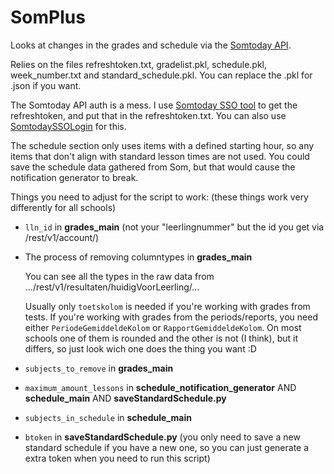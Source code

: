 # SomPlus
Looks at changes in the grades and schedule via the [Somtoday API](https://github.com/elisaado/somtoday-api-docs).

Relies on the files refreshtoken.txt, gradelist.pkl, schedule.pkl, week_number.txt and standard_schedule.pkl. You can replace the .pkl for .json if you want.

The Somtoday API auth is a mess. I use [Somtoday SSO tool](https://github.com/m-caeliusrufus/Somtoday-SSO-tool) to get the refreshtoken, and put that in the refreshtoken.txt. You can also use [SomtodaySSOLogin](https://github.com/Underlyingglitch/SomtodaySSOLogin) for this.

The schedule section only uses items with a defined starting hour, so any items that don't align with standard lesson times are not used. You could save the schedule data gathered from Som, but that would cause the notification generator to break.

Things you need to adjust for the script to work: (these things work very differently for all schools)
* `lln_id` in **grades_main** (not your "leerlingnummer" but the id you get via /rest/v1/account/)
* The process of removing columntypes in **grades_main**

   You can see all the types in the raw data from .../rest/v1/resultaten/huidigVoorLeerling/...
  
   Usually only `toetskolom` is needed if you're working with grades from tests. If you're working with grades from the periods/reports, you need either `PeriodeGemiddeldeKolom` or `RapportGemiddeldeKolom`. On most schools one of them is rounded and the other is not (I think), but it differs, so just look wich one does the thing you want :D


* `subjects_to_remove` in **grades_main** 
* `maximum_amount_lessons` in **schedule_notification_generator** AND **schedule_main** AND **saveStandardSchedule.py**
* `subjects_in_schedule` in **schedule_main**
* `btoken` in **saveStandardSchedule.py** (you only need to save a new standard schedule if you have a new one, so you can just generate a extra token when you need to run this script)
